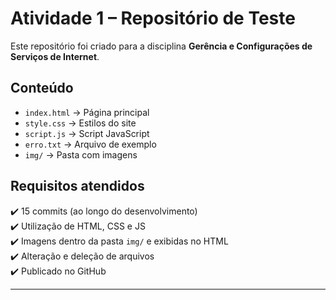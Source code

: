 # Atividade 1 – Repositório de Teste

Este repositório foi criado para a disciplina **Gerência e Configurações de Serviços de Internet**.

## Conteúdo
- `index.html` → Página principal
- `style.css` → Estilos do site
- `script.js` → Script JavaScript
- `erro.txt` → Arquivo de exemplo
- `img/` → Pasta com imagens

## Requisitos atendidos
✔️ 15 commits (ao longo do desenvolvimento)  
✔️ Utilização de HTML, CSS e JS  
✔️ Imagens dentro da pasta `img/` e exibidas no HTML  
✔️ Alteração e deleção de arquivos  
✔️ Publicado no GitHub  

---
